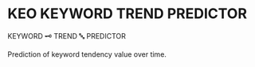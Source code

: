 # KEO KEYWORD TREND PREDICTOR
KEYWORD 🗝 TREND 🔤 PREDICTOR

Prediction of keyword tendency value over time.
